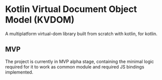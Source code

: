 # **K**otlin **V**irtual **D**ocument **O**bject **M**odel (KVDOM)

A multiplatform virtual-dom library built from scratch with kotlin, for kotlin.

## MVP
The project is currently in MVP alpha stage, containing the minimal logic required for it to work as common module and
required JS bindings implemented.